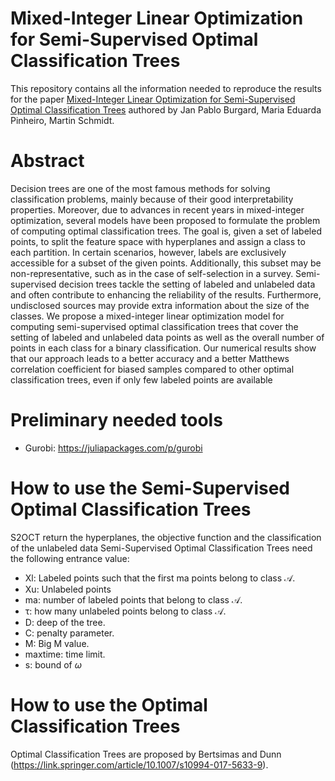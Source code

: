 # Mixed-Integer Linear Optimization for Semi-Supervised Optimal Classification Trees

This repository contains all the information needed to reproduce the results for the paper [Mixed-Integer Linear Optimization for Semi-Supervised Optimal Classification Trees](https://arxiv.org/abs/2401.09848) authored by Jan Pablo Burgard, Maria Eduarda Pinheiro, Martin Schmidt.

# Abstract
Decision trees are one of the most famous methods for solving classification problems, mainly because of their good interpretability properties. Moreover, due to advances in recent years in mixed-integer optimization, several models have been proposed to formulate the problem of computing optimal classification trees. The goal is, given a set of labeled points, to split the feature space  with hyperplanes and assign a class to each partition. In certain scenarios, however, labels are exclusively accessible for a subset of the given points. Additionally, this subset may be non-representative, such as in the case of self-selection in a survey. Semi-supervised decision trees tackle the setting of labeled and unlabeled data and often contribute to enhancing the reliability of the results. Furthermore, undisclosed sources may provide extra information about the size of the classes. We propose a mixed-integer linear optimization model for computing semi-supervised optimal classification trees that cover the setting of labeled and unlabeled data points as well as the overall number of points in each class for a binary classification. Our numerical results show that our approach leads to a better accuracy and a better Matthews correlation coefficient for biased samples compared to other optimal classification trees, even if only few labeled points are available

# Preliminary needed tools

- Gurobi: https://juliapackages.com/p/gurobi


# How to use the Semi-Supervised Optimal Classification Trees
S2OCT return the hyperplanes, the objective function and the classification of the unlabeled data
  Semi-Supervised Optimal Classification Trees need the following entrance value:
  
 - Xl: Labeled points such that the first ma points belong to class $\mathcal{A}$.
 - Xu: Unlabeled points
 - ma: number of labeled points that belong to class $\mathcal{A}$.
 - τ: how many unlabeled points belong to class $\mathcal{A}$.
 - D: deep of the tree.
 - C: penalty parameter.
 - M: Big M value.
 - maxtime: time limit.
 - s: bound of $\omega$
 
# How to use the Optimal Classification Trees
 Optimal Classification Trees are proposed by Bertsimas and Dunn (https://link.springer.com/article/10.1007/s10994-017-5633-9).
